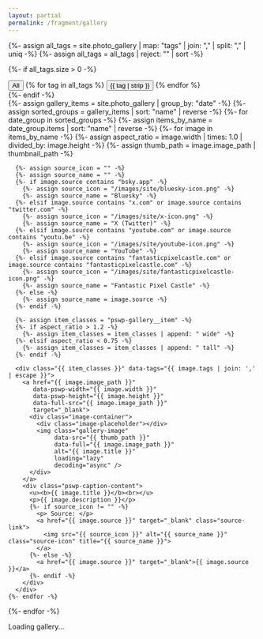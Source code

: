 ```yaml
---
layout: partial
permalink: /fragment/gallery
---
```


{%- assign all_tags = site.photo_gallery | map: "tags" | join: "," | split: "," | uniq -%}
{%- assign all_tags = all_tags | reject: "" | sort -%}

{%- if all_tags.size > 0 -%}
  <div class="faq-tabs gallery-tabs">
    <button class="faq-tab active" data-tag="All">All</button>
    {% for tag in all_tags %}
      <button class="faq-tab" data-tag="{{ tag | strip }}">{{ tag | strip }}</button>
    {% endfor %}
  </div>
{%- endif -%}

<div class="gallery-grid loading" id="gallery">
  {%- assign gallery_items = site.photo_gallery | group_by: "date" -%}
  {%- assign sorted_groups = gallery_items | sort: "name" | reverse -%}
  {%- for date_group in sorted_groups -%}
    {%- assign items_by_name = date_group.items | sort: "name" | reverse -%}
    {%- for image in items_by_name -%}
      {%- assign aspect_ratio = image.width | times: 1.0 | divided_by: image.height -%}
      {%- assign thumb_path = image.image_path | thumbnail_path -%}

      {%- assign source_icon = "" -%}
      {%- assign source_name = "" -%}
      {%- if image.source contains "bsky.app" -%}
        {%- assign source_icon = "/images/site/bluesky-icon.png" -%}
        {%- assign source_name = "Bluesky" -%}
      {%- elsif image.source contains "x.com" or image.source contains "twitter.com" -%}
        {%- assign source_icon = "/images/site/x-icon.png" -%}
        {%- assign source_name = "X (Twitter)" -%}
      {%- elsif image.source contains "youtube.com" or image.source contains "youtu.be" -%}
        {%- assign source_icon = "/images/site/youtube-icon.png" -%}
        {%- assign source_name = "YouTube" -%}
      {%- elsif image.source contains "fantasticpixelcastle.com" or image.source contains "fantasticpixelcastle.com" -%}
        {%- assign source_icon = "/images/site/fantasticpixelcastle-icon.png" -%}
        {%- assign source_name = "Fantastic Pixel Castle" -%}
      {%- else -%}
        {%- assign source_name = image.source -%}
      {%- endif -%}

      {%- assign item_classes = "pswp-gallery__item" -%}
      {%- if aspect_ratio > 1.2 -%}
        {%- assign item_classes = item_classes | append: " wide" -%}
      {%- elsif aspect_ratio < 0.75 -%}
        {%- assign item_classes = item_classes | append: " tall" -%}
      {%- endif -%}

      <div class="{{ item_classes }}" data-tags="{{ image.tags | join: ',' | escape }}">
        <a href="{{ image.image_path }}"
           data-pswp-width="{{ image.width }}"
           data-pswp-height="{{ image.height }}"
           data-full-src="{{ image.image_path }}"
           target="_blank">
          <div class="image-container">
            <div class="image-placeholder"></div>
            <img class="gallery-image"
                 data-src="{{ thumb_path }}"
                 data-full="{{ image.image_path }}"
                 alt="{{ image.title }}"
                 loading="lazy"
                 decoding="async" />
          </div>
        </a>
        <div class="pswp-caption-content">
          <u><b>{{ image.title }}</b><br></u>
          <p>{{ image.description }}</p>
          {%- if source_icon != "" -%}
            <p> Source: </p>
            <a href="{{ image.source }}" target="_blank" class="source-link">
              <img src="{{ source_icon }}" alt="{{ source_name }}" class="source-icon" title="{{ source_name }}">
            </a>
          {%- else -%}
            <a href="{{ image.source }}" target="_blank">{{ image.source }}</a>
          {%- endif -%}
        </div>
      </div>
    {%- endfor -%}
  {%- endfor -%}
</div>

<div id="loading-indicator" class="loading-indicator">
  <div class="spinner"></div>
  <p>Loading gallery...</p>
</div>

<!-- PhotoSwipe & Lazy Loader -->
<script type="module">
import PhotoSwipeLightbox from 'https://cdn.jsdelivr.net/npm/photoswipe@5.3.0/dist/photoswipe-lightbox.esm.js';
import PhotoSwipeDynamicCaption from '/js/photoswipe-dynamic-caption-plugin.esm.js';

class GalleryOptimizer {
  constructor() {
    this.loadedCount = 0;
    this.totalImages = 0;
    this.loadingIndicator = document.getElementById('loading-indicator');
    this.galleryGrid = document.getElementById('gallery');
    this.imageQueue = [];
    this.maxConcurrentLoads = 6;
    this.currentLoads = 0;
    this.lightbox = null;

    if (this.galleryGrid) this.init();
  }

  init() {
    this.setupIntersectionObserver();
    this.setupImageLoading();
    this.initPhotoSwipe();
    this.setupTagFiltering();
    this.preloadCriticalImages();
    
    // Fallback: Hide loading indicator after 3 seconds regardless
    setTimeout(() => {
      if (this.loadingIndicator && this.loadingIndicator.style.display !== 'none') {
        this.loadingIndicator.style.display = 'none';
        if (this.galleryGrid) {
          this.galleryGrid.classList.remove('loading');
        }
      }
    }, 3000);
  }

  setupTagFiltering() {
    const tagButtons = document.querySelectorAll('.gallery-tabs .faq-tab');
    const galleryItems = document.querySelectorAll('.pswp-gallery__item');

    tagButtons.forEach(button => {
      button.addEventListener('click', (e) => {
        e.preventDefault();
        
        // Remove active class from all buttons
        tagButtons.forEach(b => b.classList.remove('active'));
        button.classList.add('active');

        const selectedTag = button.getAttribute('data-tag');
        console.log('Selected tag:', selectedTag); // Debug log

        galleryItems.forEach(item => {
          const itemTags = item.getAttribute('data-tags') || '';
          const tags = itemTags.split(',').map(t => t.trim()).filter(t => t.length > 0);
          
          console.log('Item tags:', tags, 'Selected:', selectedTag); // Debug log
          
          if (selectedTag === 'All' || tags.includes(selectedTag)) {
            item.style.display = 'block';
            item.style.visibility = 'visible';
            item.style.opacity = '1';
          } else {
            item.style.display = 'none';
            item.style.visibility = 'hidden';
            item.style.opacity = '0';
          }
        });

        // Reinitialize PhotoSwipe after filtering
        if (this.lightbox) {
          this.lightbox.destroy();
          this.initPhotoSwipe();
        }
      });
    });
  }

  setupIntersectionObserver() {
    const itemObserver = new IntersectionObserver((entries) => {
      entries.forEach(entry => {
        if (entry.isIntersecting) {
          entry.target.classList.add('visible');
          itemObserver.unobserve(entry.target);
        }
      });
    }, { threshold: 0.1, rootMargin: '50px' });

    document.querySelectorAll('.pswp-gallery__item').forEach(item => {
      itemObserver.observe(item);
    });
  }

  setupImageLoading() {
    const images = document.querySelectorAll('.gallery-image');
    this.totalImages = images.length;

    const imageObserver = new IntersectionObserver((entries) => {
      entries.forEach(entry => {
        if (entry.isIntersecting) {
          this.queueImageLoad(entry.target);
          imageObserver.unobserve(entry.target);
        }
      });
    }, { threshold: 0.1, rootMargin: '200px' });

    images.forEach(img => {
      imageObserver.observe(img);
    });
  }

  queueImageLoad(img) {
    this.imageQueue.push(img);
    this.processQueue();
  }

  processQueue() {
    while (this.imageQueue.length > 0 && this.currentLoads < this.maxConcurrentLoads) {
      const img = this.imageQueue.shift();
      this.loadImage(img);
    }
  }

  loadImage(img) {
    this.currentLoads++;
    const tempImg = new Image();

    tempImg.onload = () => {
      img.src = tempImg.src;
      img.classList.add('loaded');
      this.currentLoads--;
      this.loadedCount++;
      this.updateProgress();
      this.processQueue();
    };

    tempImg.onerror = () => {
      img.classList.add('error');
      img.alt = 'Failed to load image';
      this.currentLoads--;
      this.loadedCount++;
      this.updateProgress();
      this.processQueue();
    };

    tempImg.src = img.dataset.src || img.dataset.full;
  }

  preloadCriticalImages() {
    const criticalImages = document.querySelectorAll('.gallery-image');
    for (let i = 0; i < Math.min(6, criticalImages.length); i++) {
      this.queueImageLoad(criticalImages[i]);
    }
  }

  updateProgress() {
    const progress = (this.loadedCount / this.totalImages) * 100;

    // Hide loading indicator when we've loaded at least 6 images OR 20% OR if all images are loaded
    const shouldHideLoading = this.loadedCount >= 6 || progress >= 20 || progress >= 100;

    if (shouldHideLoading && this.loadingIndicator) {
      this.loadingIndicator.style.display = 'none';
      if (this.galleryGrid) {
        this.galleryGrid.classList.remove('loading');
      }
    }
  }

  initPhotoSwipe() {
    const smallScreenPadding = { top: 0, bottom: 0, left: 0, right: 0 };
    const largeScreenPadding = { top: 30, bottom: 30, left: 0, right: 0 };

    this.lightbox = new PhotoSwipeLightbox({
      gallerySelector: '#gallery',
      childSelector: '.pswp-gallery__item:not([style*="display: none"])', // Only select visible items
      paddingFn: (viewportSize) => {
        return viewportSize.x < 700 ? smallScreenPadding : largeScreenPadding;
      },
      pswpModule: () => import('https://cdn.jsdelivr.net/npm/photoswipe@5.3.0/dist/photoswipe.esm.js')
    });

    this.lightbox.on('beforeOpen', () => {
      const currentItem = this.lightbox.pswp.currItem;
      if (currentItem && currentItem.element) {
        const img = currentItem.element.querySelector('.gallery-image');
        if (img && img.dataset.full && img.src !== img.dataset.full) {
          const fullImg = new Image();
          fullImg.onload = () => {
            img.src = fullImg.src;
          };
          fullImg.src = img.dataset.full;
        }
      }
    });

    new PhotoSwipeDynamicCaption(this.lightbox, {
      mobileLayoutBreakpoint: 700,
      type: 'auto',
      mobileCaptionOverlapRatio: 1
    });

    this.lightbox.init();
    window.currentLightbox = this.lightbox;
  }
}

window.GalleryOptimizer = GalleryOptimizer;
if (document.readyState === 'loading') {
  document.addEventListener('DOMContentLoaded', () => new GalleryOptimizer());
} else {
  new GalleryOptimizer();
}
</script>